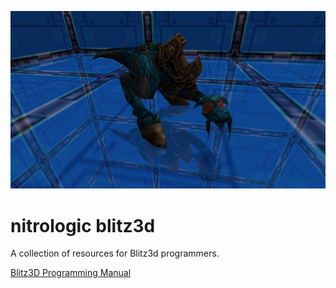 ![dragon](hyperdoc/dragon.jpg)

# nitrologic blitz3d

A collection of resources for Blitz3d programmers.

[Blitz3D Programming Manual](/Blitz3DProgrammingManual.pdf)
